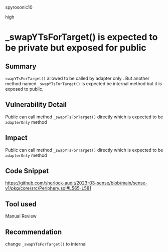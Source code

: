 spyrosonic10

high

# _swapYTsForTarget() is expected to be private but exposed for public

## Summary
`swapYTsForTarget()` allowed to be called by adapter only . But another method named `_swapYTsForTarget()` is expected be internal method but it is exposed to public. 

## Vulnerability Detail
Public can call  method `_swapYTsForTarget()` directly which is expected to be `adapterOnly` method

## Impact
Public can call  method `_swapYTsForTarget()` directly which is expected to be `adapterOnly` method

## Code Snippet
https://github.com/sherlock-audit/2023-03-sense/blob/main/sense-v1/pkg/core/src/Periphery.sol#L565-L581

## Tool used

Manual Review

## Recommendation
change `_swapYTsForTarget()` to internal
